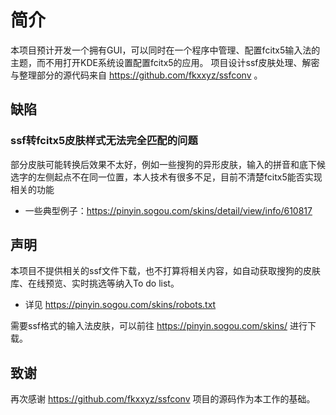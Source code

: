 # 简介
本项目预计开发一个拥有GUI，可以同时在一个程序中管理、配置fcitx5输入法的主题，而不用打开KDE系统设置配置fcitx5的应用。
项目设计ssf皮肤处理、解密与整理部分的源代码来自 https://github.com/fkxxyz/ssfconv 。

## 缺陷

### ssf转fcitx5皮肤样式无法完全匹配的问题

部分皮肤可能转换后效果不太好，例如一些搜狗的异形皮肤，输入的拼音和底下候选字的左侧起点不在同一位置，本人技术有很多不足，目前不清楚fcitx5能否实现相关的功能
  - 一些典型例子：https://pinyin.sogou.com/skins/detail/view/info/610817

## 声明
本项目不提供相关的ssf文件下载，也不打算将相关内容，如自动获取搜狗的皮肤库、在线预览、实时挑选等纳入To do list。
 - 详见 https://pinyin.sogou.com/skins/robots.txt

需要ssf格式的输入法皮肤，可以前往 https://pinyin.sogou.com/skins/ 进行下载。

## 致谢
再次感谢 https://github.com/fkxxyz/ssfconv 项目的源码作为本工作的基础。